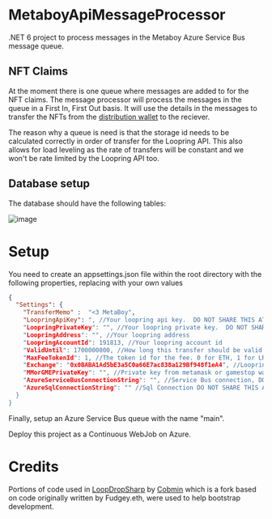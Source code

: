 # MetaboyApiMessageProcessor
.NET 6 project to process messages in the Metaboy Azure Service Bus message queue.

## NFT Claims
At the moment there is one queue where messages are added to for the NFT claims. The message processor will process the messages in the queue in a First In, First Out basis. It will use the details in the messages to transfer the NFTs from the [distribution wallet](https://lexplorer.io/account/191813) to the reciever. 

The reason why a queue is need is that the storage id needs to be calculated correctly in order of transfer for the Loopring API. This also allows for load leveling as the rate of transfers will be constant and we won't be rate limited by the Loopring API too. 

## Database setup
The database should have the following tables:

![image](https://user-images.githubusercontent.com/5258063/198419761-29bdab55-0acf-4209-a115-9427040f8f5d.png)

# Setup
You need to create an appsettings.json file within the root directory with the following properties, replacing with your own values

```json
{
  "Settings": {
    "TransferMemo" :  "<3 MetaBoy",
    "LoopringApiKey": ", //Your loopring api key.  DO NOT SHARE THIS AT ALL.
    "LoopringPrivateKey": "", //Your loopring private key.  DO NOT SHARE THIS AT ALL.
    "LoopringAddress": "", //Your loopring address
    "LoopringAccountId": 191813, //Your loopring account id
    "ValidUntil": 1700000000, //How long this transfer should be valid for. Shouldn't have to change this value
    "MaxFeeTokenId": 1, //The token id for the fee. 0 for ETH, 1 for LRC
    "Exchange": "0x0BABA1Ad5bE3a5C0a66E7ac838a129Bf948f1eA4", //Loopring Exchange address,
    "MMorGMEPrivateKey": "", //Private key from metamask or gamestop wallet. DO NOT SHARE THIS AT ALL.
    "AzureServiceBusConnectionString": "", //Service Bus connection, DO NOT SHARE THIS AT ALL
    "AzureSqlConnectionString": "" //Sql Connection DO NOT SHARE THIS AT ALL
  }
}
```

Finally, setup an Azure Service Bus queue with the name "main".

Deploy this project as a Continuous WebJob on Azure.


# Credits
Portions of code used in [LoopDropSharp](https://github.com/cobmin/LoopDropSharp) by [Cobmin](https://twitter.com/cobmin) which is a fork based on code originally written by Fudgey.eth, were used to help bootstrap development.
